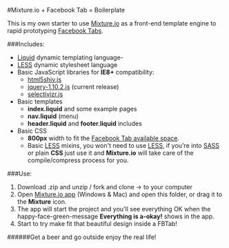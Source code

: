 #Mixture.io + Facebook Tab = Boilerplate

This is my own starter to use [Mixture.io](http://mixture.io) as a front-end template engine to rapid prototyping [Facebook Tabs](https://developers.facebook.com/docs/appsonfacebook/pagetabs/).

###Includes:

- [Liquid](http://liquidmarkup.org) dynamic templating language- 
- [LESS](http://lesscss.org/) dynamic stylesheet language
- Basic JavaScript libraries for **IE8+** compatibility:
	- [html5shiv.js](https://code.google.com/p/html5shiv/)
	- [jquery-1.10.2.js](http://jquery.com/) (current release)
	- [selectivizr.js](http://selectivizr.com/)
- Basic templates
	- **index.liquid** and some example pages
	- **nav.liquid** (menu)
	- **header.liquid** and **footer.liquid** includes
- Basic CSS
	- **800px** width to fit the [Facebook Tab available space](https://developers.facebook.com/docs/appsonfacebook/pagetabs/).
	- Basic [LESS](http://lesscss.org/) mixins, you won't need to use [LESS](http://lesscss.org/), if you're into [SASS](http://sass-lang.com/) or plain **CSS** just use it and **Mixture.io** will take care of the compile/compress process for you.
	
###Use:
1. Download .zip and unzip / fork and clone → to your computer
2. Open [Mixture.io app](http://mixture.io) (Windows & Mac) and open this folder, or drag it to the **Mixture** icon. 
3. The app will start the project and you'll see everything OK when the happy-face-green-message **Everything is a-okay!** shows in the app. 
4. Start to try make fit that beautiful design inside a FBTab!

######Get a beer and go outside enjoy the real life!